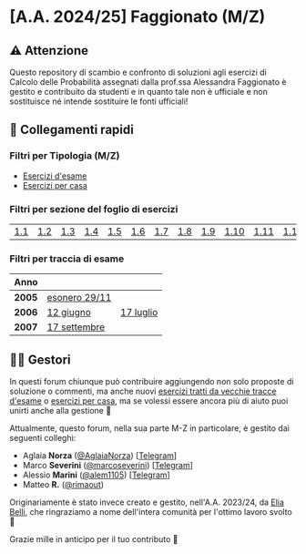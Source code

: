 # [A.A. 2024/25] Faggionato (M/Z)

## ⚠️ Attenzione

Questo repository di scambio e confronto di soluzioni agli esercizi di Calcolo delle Probabilità assegnati dalla prof.ssa Alessandra Faggionato è gestito e contribuito da studenti e in quanto tale non è ufficiale e non sostituisce né intende sostituire le fonti ufficiali!

## 🔗 Collegamenti rapidi

### Filtri per Tipologia (M/Z)

- [Esercizi d'esame](../../../discussions/categories/esami-m-z)
- [Esercizi per casa](../../../discussions/categories/esercizi-m-z)

### Filtri per sezione del foglio di esercizi

|                                                                               | | | | | | | | | | | | | |
|-------------------------------------------------------------------------------|-|-|-|-|-|-|-|-|-|-|-|-|-|
| [1.1](../../../discussions?discussions_q=label%3A"[M-Z]+(2024%2F25)+sezione+1.1")  | [1.2](../../../discussions?discussions_q=label%3A"[M-Z]+(2024%2F25)+sezione+1.2")  |[1.3](../../../discussions?discussions_q=label%3A"[M-Z]+(2024%2F25)+sezione+1.3")  |[1.4](../../../discussions?discussions_q=label%3A"[M-Z]+(2024%2F25)+sezione+1.4")  |[1.5](../../../discussions?discussions_q=label%3A"[M-Z]+(2024%2F25)+sezione+1.5")  |[1.6](../../../discussions?discussions_q=label%3A"[M-Z]+(2024%2F25)+sezione+1.6")  |[1.7](../../../discussions?discussions_q=label%3A"[M-Z]+(2024%2F25)+sezione+1.7") |[1.8](../../../discussions?discussions_q=label%3A"[M-Z]+(2024%2F25)+sezione+1.8") |[1.9](../../../discussions?discussions_q=label%3A"[M-Z]+(2024%2F25)+sezione+1.9") |[1.10](../../../discussions?discussions_q=label%3A"[M-Z]+(2024%2F25)+sezione+1.10") |[1.11](../../../discussions?discussions_q=label%3A"[M-Z]+(2024%2F25)+sezione+1.11") | [1.12](../../../discussions?discussions_q=label%3A"[M-Z]+(2024%2F25)+sezione+1.12") |  [1.13](../../../discussions?discussions_q=label%3A"[M-Z]+(2024%2F25)+sezione+1.13") |  [1.15](../../../discussions?discussions_q=label%3A"[M-Z]+(2024%2F25)+sezione+1.15") |

### Filtri per traccia di esame
| Anno      |                                                                                    |     |
|-----------|------------------------------------------------------------------------------------| --- |
| **2005** | [esonero 29/11](../../../discussions?discussions_q=label%3A"29+novembre+2005+[M-Z]") |   |
| **2006** | [12 giugno](../../../discussions?discussions_q=label%3A"12+giugno+2006+[M-Z]") | [17 luglio](../../../discussions?discussions_q=label%3A"17+luglio+2006+[M-Z]") |
| **2007** | [17 settembre](../../../discussions?discussions_q=label%3A"17+settembre+2007+[M-Z]") |

## 👷‍♀️ Gestori

In questi forum chiunque può contribuire aggiungendo non solo proposte di soluzione o commenti, ma anche nuovi [esercizi tratti da vecchie tracce d'esame](../../../discussions/new?category=esami-m-z) o [esercizi per casa](../../../discussions/new?category=esercizi-m-z), ma se volessi essere ancora più di aiuto puoi unirti anche alla gestione 🙂

Attualmente, questo forum, nella sua parte M-Z in particolare, è gestito dai seguenti colleghi:
- Aglaia **Norza** ([@AglaiaNorza](https://github.com/aglaianorza)) [[Telegram](https://t.me/aglaianorza)]
- Marco **Severini** ([@marcoseverini](https://github.com/marcoseverini)) [[Telegram](https://t.me/severoga)]
- Alessio **Marini** ([@alem1105](https://github.com/alem1105)) [[Telegram](https://t.me/alem1153)]
- Matteo **R.** ([@rimaout](https://github.com/rimaout))

Originariamente è stato invece creato e gestito, nell'A.A. 2023/24, da [Elia Belli](https://github.com/Elia-Belli), che ringraziamo a nome dell'intera comunità per l'ottimo lavoro svolto 💪

Grazie mille in anticipo per il tuo contributo 🙌
